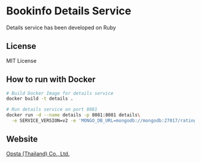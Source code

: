 # Bookinfo Details Service

Details service has been developed on Ruby

## License

MIT License

## How to run with Docker

```bash
# Build Docker Image for details service
docker build -t details .

# Run details service on port 8081
docker run -d --name details -p 8081:8081 details\
  -e SERVICE_VERSION=v2 -e 'MONGO_DB_URL=mongodb://mongodb:27017/ratings' ratings
```

## Website

[Opsta (Thailand) Co., Ltd.](https://www.opsta.co.th)
